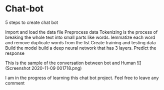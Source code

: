 # Chat-bot

5 steps to create chat bot 


Import and load the data file
Preprocess data
 Tokenizing is the process of breaking the whole text into small parts like words.
 lemmatize each word and remove duplicate words from the list
Create training and testing data
Build the model
    build a deep neural network that has 3 layers.
Predict the response


This is the sample of the conversation between bot and Human 
![](Screenshot 2020-11-09 001718.png)

I am in the progress of learning this chat bot project. Feel free to leave any comment 
